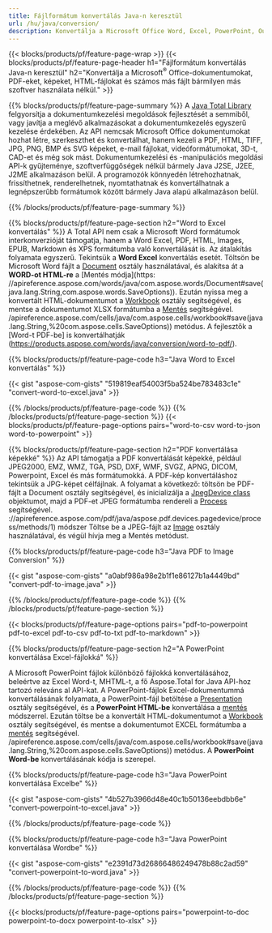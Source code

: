 ```yaml
---
title: Fájlformátum konvertálás Java-n keresztül 
url: /hu/java/conversion/
description: Konvertálja a Microsoft Office Word, Excel, PowerPoint, Outlook, PDF, HTML, 3D képeket, diagramokat, videoformátumokat és különféle egyéb formátumokat mindössze néhány soros Java kóddal.
---
```


{{< blocks/products/pf/feature-page-wrap >}}
{{< blocks/products/pf/feature-page-header h1="Fájlformátum konvertálás Java-n keresztül" h2="Konvertálja a Microsoft<sup>&reg;</sup> Office-dokumentumokat, PDF-eket, képeket, HTML-fájlokat és számos más fájlt bármilyen más szoftver használata nélkül." >}}

{{% blocks/products/pf/feature-page-summary %}}
A [Java Total Library](https://products.aspose.com/total/java/) felgyorsítja a dokumentumkezelési megoldások fejlesztését a semmiből, vagy javítja a meglévő alkalmazásokat a dokumentumkezelés egyszerű kezelése érdekében. Az API nemcsak Microsoft Office dokumentumokat hozhat létre, szerkeszthet és konvertálhat, hanem kezeli a PDF, HTML, TIFF, JPG, PNG, BMP és SVG képeket, e-mail fájlokat, videóformátumokat, 3D-t, CAD-et és még sok mást. Dokumentumkezelési és -manipulációs megoldási API-k gyűjteménye, szoftverfüggőségek nélkül bármely Java J2SE, J2EE, J2ME alkalmazáson belül. A programozók könnyedén létrehozhatnak, frissíthetnek, renderelhetnek, nyomtathatnak és konvertálhatnak a legnépszerűbb formátumok között bármely Java alapú alkalmazáson belül.

{{% /blocks/products/pf/feature-page-summary  %}}

{{% blocks/products/pf/feature-page-section  h2="Word to Excel konvertálás" %}}
A Total API nem csak a Microsoft Word formátumok interkonverzióját támogatja, hanem a Word Excel, PDF, HTML, Images, EPUB, Markdown és XPS formátumba való konvertálását is. Az átalakítás folyamata egyszerű. Tekintsük a **Word Excel** konvertálás esetét. Töltsön be Microsoft Word fájlt a [Document](https://apireference.aspose.com/words/java/com.aspose.words/Document) osztály használatával, és alakítsa át a **WORD-ot HTML-re** a [Mentés módja](https: //apireference.aspose.com/words/java/com.aspose.words/Document#save(java.lang.String,com.aspose.words.SaveOptions)). Ezután nyissa meg a konvertált HTML-dokumentumot a [Workbook](https://apireference.aspose.com/cells/java/com.aspose.cells/Workbook) osztály segítségével, és mentse a dokumentumot XLSX formátumba a [Mentés](https:/) segítségével. /apireference.aspose.com/cells/java/com.aspose.cells/workbook#save(java.lang.String,%20com.aspose.cells.SaveOptions)) metódus.
 A fejlesztők a [Word-t PDF-be] is konvertálhatják (https://products.aspose.com/words/java/conversion/word-to-pdf/).


{{% blocks/products/pf/feature-page-code h3="Java Word to Excel konvertálás" %}}

{{< gist "aspose-com-gists" "519819eaf54003f5ba524be783483c1e" "convert-word-to-excel.java" >}}

{{% /blocks/products/pf/feature-page-code  %}}
{{% /blocks/products/pf/feature-page-section %}}
{{< blocks/products/pf/feature-page-options pairs="word-to-csv word-to-json word-to-powerpoint" >}}


{{% blocks/products/pf/feature-page-section  h2="PDF konvertálása képekké" %}}
Az API támogatja a PDF konvertálását képekké, például JPEG2000, EMZ, WMZ, TGA, PSD, DXF, WMF, SVGZ, APNG, DICOM, Powerpoint, Excel és más formátumokká. A PDF-kép konvertáláshoz tekintsük a JPG-képet célfájlnak. A folyamat a következő: töltsön be PDF-fájlt a Document osztály segítségével, és inicializálja a [JpegDevice class](https://apireference.aspose.com/pdf/java/aspose.pdf.devices/jpegdevice) objektumot, majd a PDF-et JPEG formátumba rendereli a [Process](https) segítségével. ://apireference.aspose.com/pdf/java/aspose.pdf.devices.pagedevice/process/methods/1) módszer
Töltse be a JPEG-fájlt az [Image](https://apireference.aspose.com/imaging/java/aspose.imaging/image) osztály használatával, és végül hívja meg a Mentés metódust.

{{% blocks/products/pf/feature-page-code h3="Java PDF to Image Conversion" %}}

{{< gist "aspose-com-gists" "a0abf986a98e2b1f1e86127b1a4449bd" "convert-pdf-to-image.java" >}}


{{% /blocks/products/pf/feature-page-code  %}}
{{% /blocks/products/pf/feature-page-section %}}

{{< blocks/products/pf/feature-page-options pairs="pdf-to-powerpoint pdf-to-excel pdf-to-csv pdf-to-txt pdf-to-markdown" >}}

{{% blocks/products/pf/feature-page-section  h2="A PowerPoint konvertálása Excel-fájlokká" %}}

A Microsoft PowerPoint fájlok különböző fájlokká konvertálásához, beleértve az Excel Word-t, MHTML-t, a fő Aspose.Total for Java API-hoz tartozó releváns al API-kat. A PowerPoint-fájlok Excel-dokumentummá konvertálásának folyamata, a PowerPoint-fájl betöltése a [Presentation](https://apireference.aspose.com/slides/java/com.aspose.slides/Presentation) osztály segítségével, és a **PowerPoint HTML-be** konvertálása a [mentés](https://apireference.aspose.com/slides/java/com.aspose.slides/Presentation#save-java.lang.String-int-com.aspose.slides.ISaveOptions-) módszerrel. Ezután töltse be a konvertált HTML-dokumentumot a [Workbook](https://apireference.aspose.com/cells/java/com.aspose.cells/Workbook) osztály segítségével, és mentse a dokumentumot EXCEL formátumba a [mentés](https:/) segítségével. /apireference.aspose.com/cells/java/com.aspose.cells/workbook#save(java.lang.String,%20com.aspose.cells.SaveOptions)) metódus. A **PowerPoint Word-be** konvertálásának kódja is szerepel.

{{% blocks/products/pf/feature-page-code h3="Java PowerPoint konvertálása Excelbe" %}}

{{< gist "aspose-com-gists" "4b527b3966d48e40c1b50136eebdbb6e" "convert-powerpoint-to-excel.java" >}}

{{% /blocks/products/pf/feature-page-code %}}

{{% blocks/products/pf/feature-page-code h3="Java PowerPoint konvertálása Wordbe" %}}

{{< gist "aspose-com-gists" "e2391d73d26866486249478b88c2ad59" "convert-powerpoint-to-word.java" >}}

{{% /blocks/products/pf/feature-page-code %}}
{{% /blocks/products/pf/feature-page-section %}}

{{< blocks/products/pf/feature-page-options pairs="powerpoint-to-doc powerpoint-to-docx powerpoint-to-xlsx" >}}